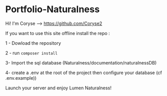 # Portfolio-Naturalness



Hi! I'm Coryse  --> https://github.com/Coryse2

If you want to use this site offline install the repo :

1 - Dowload the repository

2 - run `composer install`

3- Import the sql database (Naturalness/documentation/naturalnessDB)

4- create a .env at the root of the project then configure your database (cf .env.example))


Launch your server and enjoy Lumen Naturalness!


